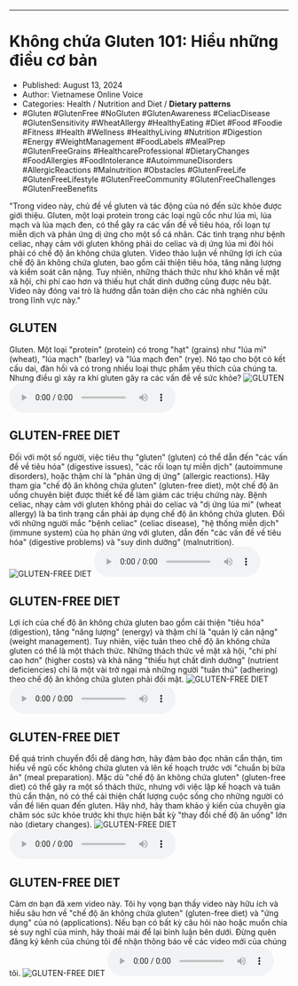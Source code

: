 
---

# Không chứa Gluten 101: Hiểu những điều cơ bản

- Published: August 13, 2024
- Author: Vietnamese Online Voice
- Categories: Health / Nutrition and Diet / **Dietary patterns**
- #Gluten #GlutenFree #NoGluten #GlutenAwareness #CeliacDisease #GlutenSensitivity #WheatAllergy #HealthyEating #Diet #Food #Foodie #Fitness #Health #Wellness #HealthyLiving #Nutrition #Digestion #Energy #WeightManagement #FoodLabels #MealPrep #GlutenFreeGrains #HealthcareProfessional #DietaryChanges #FoodAllergies #FoodIntolerance #AutoimmuneDisorders #AllergicReactions #Malnutrition #Obstacles #GlutenFreeLife #GlutenFreeLifestyle #GlutenFreeCommunity #GlutenFreeChallenges #GlutenFreeBenefits

"Trong video này, chủ đề về gluten và tác động của nó đến sức khỏe được giới thiệu. Gluten, một loại protein trong các loại ngũ cốc như lúa mì, lúa mạch và lúa mạch đen, có thể gây ra các vấn đề về tiêu hóa, rối loạn tự miễn dịch và phản ứng dị ứng cho một số cá nhân. Các tình trạng như bệnh celiac, nhạy cảm với gluten không phải do celiac và dị ứng lúa mì đòi hỏi phải có chế độ ăn không chứa gluten. Video thảo luận về những lợi ích của chế độ ăn không chứa gluten, bao gồm cải thiện tiêu hóa, tăng năng lượng và kiểm soát cân nặng. Tuy nhiên, những thách thức như khó khăn về mặt xã hội, chi phí cao hơn và thiếu hụt chất dinh dưỡng cũng được nêu bật. Video này đóng vai trò là hướng dẫn toàn diện cho các nhà nghiên cứu trong lĩnh vực này."


## GLUTEN

Gluten. Một loại "protein" (protein) có trong "hạt" (grains) như "lúa mì" (wheat), "lúa mạch" (barley) và "lúa mạch đen" (rye). Nó tạo cho bột có kết cấu dai, đàn hồi và có trong nhiều loại thực phẩm yêu thích của chúng ta. Nhưng điều gì xảy ra khi gluten gây ra các vấn đề về sức khỏe?
![GLUTEN](https://http-archiver-apis-production-80.schnworks.com/storage/images/transitions/2024-08-13/transition--1060751059-Montserrat-Black-303F9F.jpg)
<audio controls>
    <source src="https://http-archiver-apis-production-80.schnworks.com/storage/storage/audio/file-16311284672.mp3" type="audio/mpeg">
</audio>



## GLUTEN-FREE DIET

Đối với một số người, việc tiêu thụ "gluten" (gluten) có thể dẫn đến "các vấn đề về tiêu hóa" (digestive issues), "các rối loạn tự miễn dịch" (autoimmune disorders), hoặc thậm chí là "phản ứng dị ứng" (allergic reactions). Hãy tham gia "chế độ ăn không chứa gluten" (gluten-free diet), một chế độ ăn uống chuyên biệt được thiết kế để làm giảm các triệu chứng này. Bệnh celiac, nhạy cảm với gluten không phải do celiac và "dị ứng lúa mì" (wheat allergy) là ba tình trạng cần phải áp dụng chế độ ăn không chứa gluten. Đối với những người mắc "bệnh celiac" (celiac disease), "hệ thống miễn dịch" (immune system) của họ phản ứng với gluten, dẫn đến "các vấn đề về tiêu hóa" (digestive problems) và "suy dinh dưỡng" (malnutrition).
![GLUTEN-FREE DIET](https://http-archiver-apis-production-80.schnworks.com/storage/images/transitions/2024-08-13/transition--16728119244-Montserrat-Thin-4A148C.jpg)
<audio controls>
    <source src="https://http-archiver-apis-production-80.schnworks.com/storage/storage/audio/file-15252571505.mp3" type="audio/mpeg">
</audio>



## GLUTEN-FREE DIET

Lợi ích của chế độ ăn không chứa gluten bao gồm cải thiện "tiêu hóa" (digestion), tăng "năng lượng" (energy) và thậm chí là "quản lý cân nặng" (weight management). Tuy nhiên, việc tuân theo chế độ ăn không chứa gluten có thể là một thách thức. Những thách thức về mặt xã hội, "chi phí cao hơn" (higher costs) và khả năng "thiếu hụt chất dinh dưỡng" (nutrient deficiencies) chỉ là một vài trở ngại mà những người "tuân thủ" (adhering) theo chế độ ăn không chứa gluten phải đối mặt.
![GLUTEN-FREE DIET](https://http-archiver-apis-production-80.schnworks.com/storage/images/transitions/2024-08-13/transition-726853387-Montserrat-Bold-1A237E.jpg)
<audio controls>
    <source src="https://http-archiver-apis-production-80.schnworks.com/storage/storage/audio/file-9594461274.mp3" type="audio/mpeg">
</audio>



## GLUTEN-FREE DIET

Để quá trình chuyển đổi dễ dàng hơn, hãy đảm bảo đọc nhãn cẩn thận, tìm hiểu về ngũ cốc không chứa gluten và lên kế hoạch trước với "chuẩn bị bữa ăn" (meal preparation). Mặc dù "chế độ ăn không chứa gluten" (gluten-free diet) có thể gây ra một số thách thức, nhưng với việc lập kế hoạch và tuân thủ cẩn thận, nó có thể cải thiện chất lượng cuộc sống cho những người có vấn đề liên quan đến gluten. Hãy nhớ, hãy tham khảo ý kiến ​​của chuyên gia chăm sóc sức khỏe trước khi thực hiện bất kỳ "thay đổi chế độ ăn uống" lớn nào (dietary changes).
![GLUTEN-FREE DIET](https://http-archiver-apis-production-80.schnworks.com/storage/images/transitions/2024-08-13/transition-37409763186-Montserrat-ExtraBold-9C27B0.jpg)
<audio controls>
    <source src="https://http-archiver-apis-production-80.schnworks.com/storage/storage/audio/file-39507345071.mp3" type="audio/mpeg">
</audio>



## GLUTEN-FREE DIET

Cảm ơn bạn đã xem video này. Tôi hy vọng bạn thấy video này hữu ích và hiểu sâu hơn về "chế độ ăn không chứa gluten" (gluten-free diet) và "ứng dụng" của nó (applications). Nếu bạn có bất kỳ câu hỏi nào hoặc muốn chia sẻ suy nghĩ của mình, hãy thoải mái để lại bình luận bên dưới. Đừng quên đăng ký kênh của chúng tôi để nhận thông báo về các video mới của chúng tôi.
![GLUTEN-FREE DIET](https://http-archiver-apis-production-80.schnworks.com/storage/images/transitions/2024-08-13/transition-4779067188-Montserrat-SemiBold-4A148C.jpg)
<audio controls>
    <source src="https://http-archiver-apis-production-80.schnworks.com/storage/storage/audio/file-50562131992.mp3" type="audio/mpeg">
</audio>

